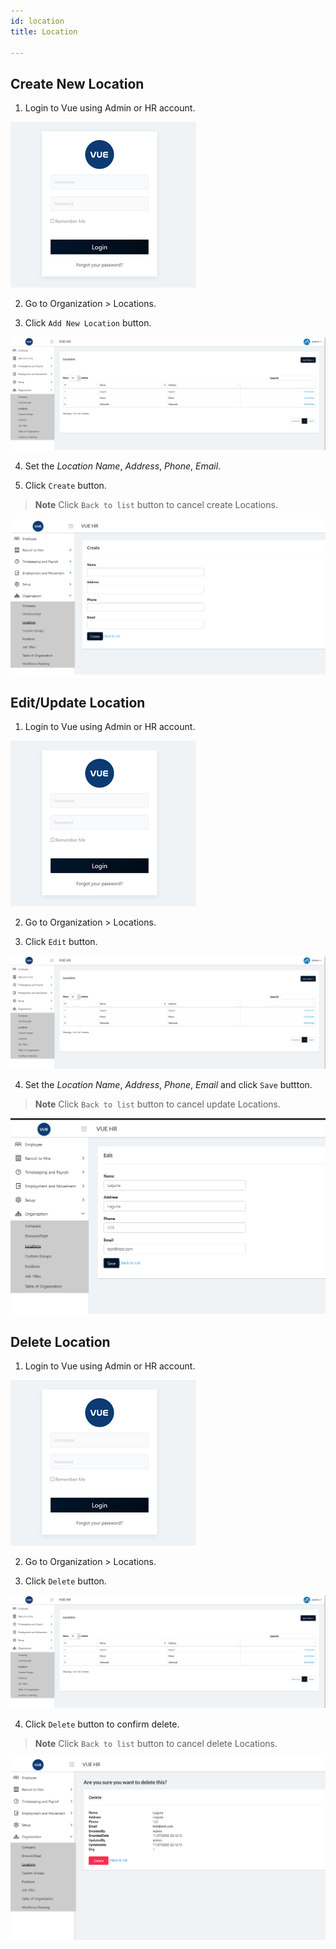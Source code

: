 ```yaml
---
id: location
title: Location

---
```


## Create New Location 

1. Login to Vue using Admin or HR account. 

![alt-text](assets/Picture2.png)

2. Go to Organization > Locations.

3. Click `Add New Location` button.

![alt-text](assets/loc/1.png)  

4. Set the _Location Name_, _Address_, _Phone_, _Email_.

5. Click `Create` button.
> **Note** Click `Back to list` button to cancel create Locations.

![alt-text](assets/loc/2.png)  

## Edit/Update Location

1. Login to Vue using Admin or HR account. 

![alt-text](assets/Picture2.png)

2. Go to Organization > Locations.

3. Click `Edit` button.

![alt-text](assets/loc/1.png)  

4. Set the _Location Name_, _Address_, _Phone_, _Email_ and click `Save` buttton.
> **Note** Click `Back to list` button to cancel update Locations.

![alt-text](assets/loc/3.png)  


## Delete Location

1. Login to Vue using Admin or HR account. 

![alt-text](assets/Picture2.png)

2. Go to Organization > Locations.

3. Click `Delete` button.

![alt-text](assets/loc/1.png) 

4. Click `Delete` button to confirm delete.

> **Note** Click `Back to list` button to cancel delete Locations.

![alt-text](assets/loc/4.png) 